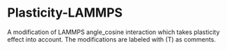 # Plasticity-LAMMPS
A modification of LAMMPS angle_cosine interaction which takes plasticity effect into account. The modifications are labeled with (T) as comments.
